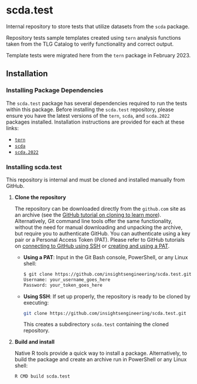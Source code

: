 # scda.test

Internal repository to store tests that utilize datasets from the `scda` package.

Repository tests sample templates created using `tern` analysis functions taken from the TLG Catalog to verify functionality and correct output.

Template tests were migrated here from the `tern` package in February 2023.

## Installation

### Installing Package Dependencies

The `scda.test` package has several dependencies required to run the tests within this package. Before installing the `scda.test` repository, please ensure you have the latest versions of the `tern`, `scda`, and `scda.2022` packages installed. Installation instructions are provided for each at these links:

-   [`tern`](https://github.com/insightsengineering/tern#installation)
-   [`scda`](https://github.com/insightsengineering/scda#installation)
-   [`scda.2022`](https://github.com/insightsengineering/scda.2022#installation)

### Installing scda.test

This repository is internal and must be cloned and installed manually from GitHub.

1. **Clone the repository**

   The repository can be downloaded directly from the `github.com` site as an archive (see the [GitHub tutorial on cloning to learn more](https://docs.github.com/en/github/creating-cloning-and-archiving-repositories/cloning-a-repository-from-github/cloning-a-repository)). 
   Alternatively, Git command line tools offer the same functionality, without the need for manual downloading and unpacking the archive, but require you to authenticate GitHub. You can authenticate using a key pair or a Personal Access Token (PAT). 
   Please refer to GitHub tutorials on [connecting to GitHub using SSH](https://docs.github.com/en/github/authenticating-to-github) or [creating and using a PAT](https://docs.github.com/en/github/authenticating-to-github/keeping-your-account-and-data-secure/creating-a-personal-access-token).
   
   -   **Using a PAT**: Input in the Git Bash console, PowerShell, or any Linux shell:
   
       ```bash
       $ git clone https://github.com/insightsengineering/scda.test.git
       Username: your_username_goes_here
       Password: your_token_goes_here
       ```
   
   -   **Using SSH**: If set up properly, the repository is ready to be cloned by executing:
   
       ```bash
       git clone https://github.com/insightsengineering/scda.test.git
       ```

       This creates a subdirectory `scda.test` containing the cloned repository.
   
2. **Build and install**

      Native R tools provide a quick way to install a package. Alternatively, to build the package and create an archive run in PowerShell or any Linux shell:

      ```bash
      R CMD build scda.test
      ```
